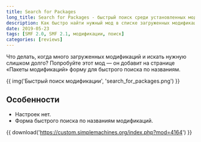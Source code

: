```yaml
---
title: Search for Packages
long_title: Search for Packages - быстрый поиск среди установленных модов
description: Как быстро найти нужный мод в списке загруженных модификаций на форуме SMF?
date: 2019-05-23
tags: [SMF 2.0, SMF 2.1, модификации, поиск]
categories: [reviews]
---
```


Что делать, когда много загруженных модификаций и искать нужную слишком долго? Попробуйте этот мод — он добавит на странице «Пакеты модификаций» форму для быстрого поиска по названиям.

<!-- more -->

{{ img('Быстрый поиск модификации', 'search_for_packages.png') }}

## Особенности

* Настроек нет.
* Форма быстрого поиска по названиям модификаций.

{{ download('https://custom.simplemachines.org/index.php?mod=4164') }}
